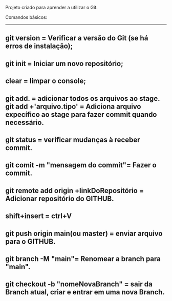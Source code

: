 Projeto criado para aprender a utilizar o Git.

Comandos básicos:

-----------------------------------------------------------------------------
git version = Verificar a versão do Git (se há erros de instalação);
-----------------------------------------------------------------------------
git init = Iniciar um novo repositório;
-----------------------------------------------------------------------------
clear = limpar o console;
-----------------------------------------------------------------------------
git add. = adicionar todos os arquivos ao stage.
git add +'arquivo.tipo' = Adiciona arquivo expecífico ao stage para fazer commit quando necessário.
-----------------------------------------------------------------------------
git status = verificar mudanças à receber commit.
-----------------------------------------------------------------------------
git comit -m "mensagem do commit"= Fazer o commit.
-----------------------------------------------------------------------------
git remote add origin +linkDoRepositório = Adicionar repositório do GITHUB.
-----------------------------------------------------------------------------------------
shift+insert = ctrl+V
-----------------------------------------------------------------------------------------
git push origin main(ou master) = enviar arquivo para o GITHUB.
-----------------------------------------------------------------------------------------
git branch -M "main"= Renomear a branch para "main".
-----------------------------------------------------------------------------------------
git checkout -b "nomeNovaBranch" = sair da Branch atual, criar e entrar em uma nova Branch.
------------------------------------------------------------------------------------------

